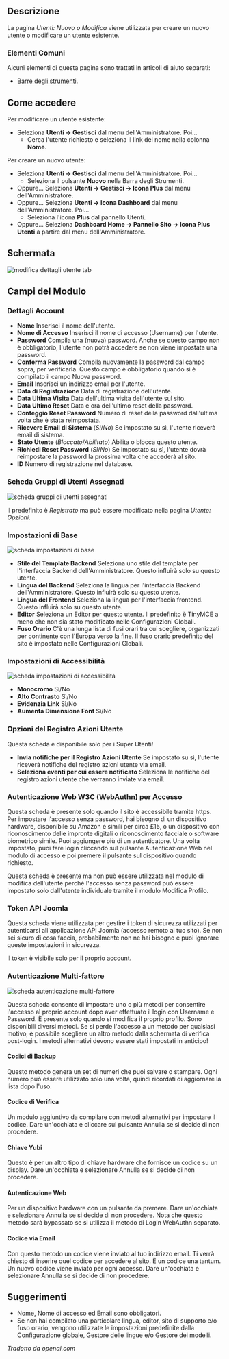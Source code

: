 <!-- Filename: Help4.x:Users:_Edit_Profile / Display title: Utenti: Nuovo o Modifica -->

## Descrizione

La pagina *Utenti: Nuovo o Modifica* viene utilizzata per creare un nuovo utente o modificare un utente esistente.

### Elementi Comuni

Alcuni elementi di questa pagina sono trattati in articoli di aiuto separati:

* [Barre degli strumenti](jdocmanual?article=help/common-elements/toolbars).

## Come accedere

Per modificare un utente esistente:

- Seleziona **Utenti → Gestisci** dal menu dell'Amministratore. Poi...
  - Cerca l'utente richiesto e seleziona il link del nome nella
    colonna **Nome**.

Per creare un nuovo utente:

- Seleziona **Utenti → Gestisci** dal menu dell'Amministratore. Poi...
  - Seleziona il pulsante **Nuovo** nella Barra degli Strumenti.
- Oppure... Seleziona **Utenti → Gestisci → Icona Plus** dal
  menu dell'Amministratore.
- Oppure... Seleziona **Utenti → Icona Dashboard** dal menu
  dell'Amministratore. Poi...
  - Seleziona l'icona **Plus** dal pannello Utenti.
- Oppure... Seleziona **Dashboard Home → Pannello Sito → Icona Plus Utenti**
  a partire dal menu dell'Amministratore.

## Schermata

![modifica dettagli utente tab](../../../it/images/users/users-edit-account-details-tab.png)

## Campi del Modulo

### Dettagli Account

- **Nome** Inserisci il nome dell'utente.
- **Nome di Accesso** Inserisci il nome di accesso (Username) per l'utente.
- **Password** Compila una (nuova) password. Anche se questo campo non è obbligatorio, l'utente non potrà accedere se non viene impostata una password.
- **Conferma Password** Compila nuovamente la password dal campo sopra, per verificarla. Questo campo è obbligatorio quando si è compilato il campo Nuova password.
- **Email** Inserisci un indirizzo email per l'utente.
- **Data di Registrazione** Data di registrazione dell'utente.
- **Data Ultima Visita** Data dell'ultima visita dell'utente sul sito.
- **Data Ultimo Reset** Data e ora dell'ultimo reset della password.
- **Conteggio Reset Password** Numero di reset della password dall'ultima volta che è stata reimpostata.
- **Ricevere Email di Sistema** (*Sì*/*No*) Se impostato su sì, l'utente riceverà email di sistema.
- **Stato Utente** (*Bloccato*/*Abilitato*) Abilita o blocca questo utente.
- **Richiedi Reset Password** (*Sì*/*No*) Se impostato su sì, l'utente dovrà reimpostare la password la prossima volta che accederà al sito.
- **ID** Numero di registrazione nel database.

### Scheda Gruppi di Utenti Assegnati

![scheda gruppi di utenti assegnati](../../../it/images/users/users-edit-assigned-user-groups-tab.png)

Il predefinito è *Registrato* ma può essere modificato nella pagina *Utente: Opzioni*.

### Impostazioni di Base

![scheda impostazioni di base](../../../it/images/users/users-edit-basic-settings-tab.png)

- **Stile del Template Backend** Seleziona uno stile del template per l'interfaccia Backend dell'Amministratore. Questo influirà solo su questo utente.
- **Lingua del Backend** Seleziona la lingua per l'interfaccia Backend dell'Amministratore. Questo influirà solo su questo utente.
- **Lingua del Frontend** Seleziona la lingua per l'interfaccia frontend. Questo influirà solo su questo utente.
- **Editor** Seleziona un Editor per questo utente. Il predefinito è TinyMCE a meno che non sia stato modificato nelle Configurazioni Globali. 
- **Fuso Orario** C'è una lunga lista di fusi orari tra cui scegliere, organizzati per continente con l'Europa verso la fine. Il fuso orario predefinito del sito è impostato nelle Configurazioni Globali.

### Impostazioni di Accessibilità

![scheda impostazioni di accessibilità](../../../it/images/users/users-edit-accessibility-settings-tab.png)

- **Monocromo** Sì/No
- **Alto Contrasto** Sì/No
- **Evidenzia Link** Sì/No
- **Aumenta Dimensione Font** Sì/No

### Opzioni del Registro Azioni Utente

Questa scheda è disponibile solo per i Super Utenti!

- **Invia notifiche per il Registro Azioni Utente** Se impostato su sì, l'utente riceverà notifiche del registro azioni utente via email.
- **Seleziona eventi per cui essere notificato** Seleziona le notifiche del registro azioni utente che verranno inviate via email.

### Autenticazione Web W3C (WebAuthn) per Accesso

Questa scheda è presente solo quando il sito è accessibile tramite https. Per impostare l'accesso senza password, hai bisogno di un dispositivo hardware, disponibile su Amazon e simili per circa £15, o un dispositivo con riconoscimento delle impronte digitali o riconoscimento facciale o software biometrico simile. Puoi aggiungere più di un autenticatore. Una volta impostato, puoi fare login cliccando sul pulsante Autenticazione Web nel modulo di accesso e poi premere il pulsante sul dispositivo quando richiesto.

Questa scheda è presente ma non può essere utilizzata nel modulo di modifica dell'utente perché l'accesso senza password può essere impostato solo dall'utente individuale tramite il modulo Modifica Profilo.

### Token API Joomla

Questa scheda viene utilizzata per gestire i token di sicurezza utilizzati per autenticarsi all'applicazione API Joomla (accesso remoto al tuo sito). Se non sei sicuro di cosa faccia, probabilmente non ne hai bisogno e puoi ignorare queste impostazioni in sicurezza.

Il token è visibile solo per il proprio account.

### Autenticazione Multi-fattore

![scheda autenticazione multi-fattore](../../../it/images/users/users-edit-multi-factor-authentication-tab.png)

Questa scheda consente di impostare uno o più metodi per consentire l'accesso al proprio account dopo aver effettuato il login con Username e Password. È presente solo quando si modifica il proprio profilo. Sono disponibili diversi metodi. Se si perde l'accesso a un metodo per qualsiasi motivo, è possibile scegliere un altro metodo dalla schermata di verifica post-login. I metodi alternativi devono essere stati impostati in anticipo!

#### Codici di Backup

Questo metodo genera un set di numeri che puoi salvare o stampare. Ogni numero può essere utilizzato solo una volta, quindi ricordati di aggiornare la lista dopo l'uso.

#### Codice di Verifica

Un modulo aggiuntivo da compilare con metodi alternativi per impostare il codice. Dare un'occhiata e cliccare sul pulsante Annulla se si decide di non procedere.

#### Chiave Yubi

Questo è per un altro tipo di chiave hardware che fornisce un codice su un display. Dare un'occhiata e selezionare Annulla se si decide di non procedere.

#### Autenticazione Web

Per un dispositivo hardware con un pulsante da premere. Dare un'occhiata e selezionare Annulla se si decide di non procedere. Nota che questo metodo sarà bypassato se si utilizza il metodo di Login WebAuthn separato.

#### Codice via Email

Con questo metodo un codice viene inviato al tuo indirizzo email. Ti verrà chiesto di inserire quel codice per accedere al sito. È un codice una tantum. Un nuovo codice viene inviato per ogni accesso. Dare un'occhiata e selezionare Annulla se si decide di non procedere.

## Suggerimenti

- Nome, Nome di accesso ed Email sono obbligatori.
- Se non hai compilato una particolare lingua, editor, sito di supporto e/o
  fuso orario, vengono utilizzate le impostazioni predefinite dalla Configurazione globale,
  Gestore delle lingue e/o Gestore dei modelli.

*Tradotto da openai.com*

